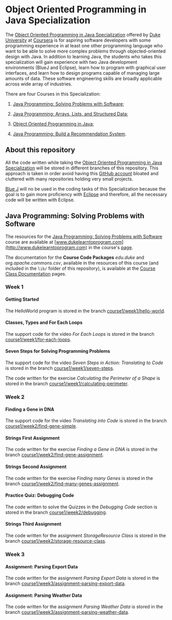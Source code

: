 # Object Oriented Programming in Java Specialization

The [Object Oriented Programming in Java Specialization](https://www.coursera.org/specializations/object-oriented-programming) offered by [Duke University](https://www.coursera.org/duke) at [Coursera](https://www.coursera.org) is for aspiring software developers with some programming experience in at least one other programming language who want to be able to solve more complex problems through objected-oriented design with Java. In addition to learning Java, the students who takes this specialization will gain experience with two Java development environments (BlueJ and Eclipse), learn how to program with graphical user interfaces, and learn how to design programs capable of managing large amounts of data. These software engineering skills are broadly applicable across wide array of industries.


There are four Courses in this Specialization:

1. [Java Programming: Solving Problems with Software](https://www.coursera.org/learn/java-programming);

2. [Java Programming: Arrays, Lists, and Structured Data](https://www.coursera.org/learn/java-programming-arrays-lists-data);

4. [Object Oriented Programming in Java](https://www.coursera.org/learn/object-oriented-java);

5. [Java Programming: Build a Recommendation System](https://www.coursera.org/learn/data-structures-optimizing-performance).

## About this repository

All the code written while taking the [Object Oriented Programming in Java Specialization](https://www.coursera.org/specializations/object-oriented-programming) will be stored in different branches of this repository. This approach is taken in order avoid having this [GitHub account](https://github.com/EnduranceCode) bloated and cluttered with many repositories holding very small projects.

[Blue J](https://www.bluej.org/) will no be used in the coding tasks of this Specialization because the goal is to gain more proficiency with [Eclipse](https://www.eclipse.org) and therefore, all the necessary code will be written with Eclipse.

## Java Programming: Solving Problems with Software

The resources for the [Java Programming: Solving Problems with Software](https://www.coursera.org/learn/java-programming) course are available at [www.dukelearntoprogram.com](http://www.dukelearntoprogram.com) in the course's [page](http://www.dukelearntoprogram.com/course2).

The documentation for the **Course Code Packages** *edu.duke* and *org.apache.commons.csv*, available in the resources of this course (and included in the `lib/` folder of this repository), is available at the [Course Class Documentation](http://www.dukelearntoprogram.com/course2/doc/javadoc/index.html?course=2) pages.

### Week 1

#### Getting Started

The HelloWorld program is stored in the branch [course1/week1/hello-world](https://github.com/EnduranceCode/JavaCourseraDuke/tree/course1/week1/hello-world).

#### Classes, Types and For Each Loops

The support code for the video *For Each Loops* is stored in the branch [course1/week1/for-each-loops](https://github.com/EnduranceCode/JavaCourseraDuke/tree/course1/week1/for-each-loops).

#### Seven Steps for Solving Programming Problems

The support code for the video *Seven Steps in Action: Translating to Code* is stored in the branch [course1/week1/seven-steps](https://github.com/EnduranceCode/JavaCourseraDuke/tree/course1/week1/seven-steps).

The code written for the exercise *Calculating the Perimeter of a Shape* is stored in the branch [course1/week1/calculating-perimeter](https://github.com/EnduranceCode/JavaCourseraDuke/tree/course1/week1/calculating-perimeter).

### Week 2

#### Finding a Gene in DNA

The support code for the video *Translating into Code* is stored in the branch [course1/week2/find-gene-simple](https://github.com/EnduranceCode/JavaCourseraDuke/tree/course1/week2/find-gene-simple).

#### Strings First Assignment

The code written for the exercise *Finding a Gene in DNA* is stored in the branch [course1/week2/find-gene-assignment](https://github.com/EnduranceCode/JavaCourseraDuke/tree/course1/week2/find-gene-assignment).

#### Strings Second Assignment

The code written for the exercise *Finding many Genes* is stored in the branch [course1/week2/find-many-genes-assignment](https://github.com/EnduranceCode/JavaCourseraDuke/tree/course1/week2/find-many-genes-assignment).

#### Practice Quiz: Debugging Code

The code written to solve the Quizzes in the *Debugging Code* section is stored in the branch [course1/week2/debugging](https://github.com/EnduranceCode/JavaCourseraDuke/tree/course1/week2/debugging).

#### Strings Third Assignment

The code written for the assignment *StorageResource Class* is stored in the branch [course1/week2/storage-resource-class](https://github.com/EnduranceCode/JavaCourseraDuke/tree/course1/week2/storage-resource-class).

### Week 3

#### Assignment: Parsing Export Data

The code written for the assignment *Parsing Export Data* is stored in the branch [course1/week3/assignment-parsing-export-data](https://github.com/EnduranceCode/JavaCourseraDuke/tree/course1/week3/assignment-parsing-export-data).

#### Assignment: Parsing Weather Data

The code written for the assignment *Parsing Weather Data* is stored in the branch [course1/week3/assignment-parsing-weather-data](https://github.com/EnduranceCode/JavaCourseraDuke/tree/course1/week3/assignment-parsing-weather-data).

